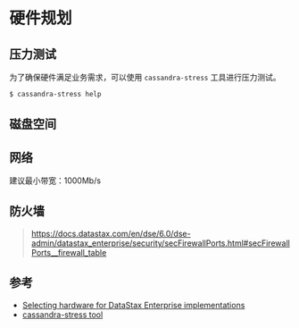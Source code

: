 # 硬件规划

## 压力测试

为了确保硬件满足业务需求，可以使用 `cassandra-stress` 工具进行压力测试。

```bash
$ cassandra-stress help
```

## 磁盘空间

## 网络

建议最小带宽：1000Mb/s

## 防火墙

> <https://docs.datastax.com/en/dse/6.0/dse-admin/datastax_enterprise/security/secFirewallPorts.html#secFirewallPorts__firewall_table>

## 参考

* [Selecting hardware for DataStax Enterprise implementations](https://docs.datastax.com/en/dse-planning/doc/planning/planningHardware.html)
* [cassandra-stress tool](https://docs.datastax.com/en/dse/6.0/dse-admin/datastax_enterprise/tools/toolsCStress.html)